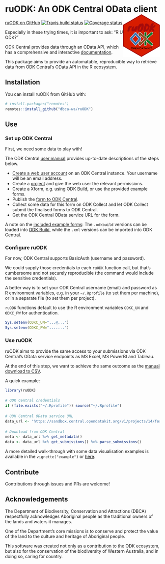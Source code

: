 
<!-- README.md is generated from README.Rmd. Please edit that file -->

# ruODK: An ODK Central OData client <img src="man/figures/ruODK.png" align="right" alt="Are you ODK?" width="120" />

[ruODK on GitHub](https://github.com/dbca-wa/ruODK) [![Travis build
status](https://travis-ci.org/dbca-wa/ruODK.svg?branch=master)](https://travis-ci.org/dbca-wa/ruODK)
[![Coverage
status](https://codecov.io/gh/dbca-wa/ruODK/branch/master/graph/badge.svg)](https://codecov.io/github/dbca-wa/ruODK?branch=master)

Especially in these trying times, it is important to ask: “R U ODK?”

ODK Central provides data through an OData API, which has a
comprehensive and interactive
[documentation](https://odkcentral.docs.apiary.io/#reference/odata-endpoints).

This package aims to provide an automatable, reproducible way to
retrieve data from ODK Central’s OData API in the R ecosystem.

## Installation

You can install ruODK from GitHub with:

``` r
# install.packages("remotes")
remotes::install_github("dbca-wa/ruODK")
```

## Use

### Set up ODK Central

First, we need some data to play with\!

The ODK Central [user
manual](https://docs.opendatakit.org/central-using/) provides up-to-date
descriptions of the steps below.

  - [Create a web user
    account](https://docs.opendatakit.org/central-users/#creating-a-web-user)
    on an ODK Central instance. Your username will be an email address.
  - Create a [project](https://docs.opendatakit.org/central-projects/)
    and give the web user the relevant permissions.
  - Create a Xform, e.g. using ODK Build, or use the provided example
    forms.
  - Publish the [form to ODK
    Central](https://docs.opendatakit.org/central-forms/).
  - Collect some data for this form on ODK Collect and let ODK Collect
    submit the finalised forms to ODK Central.
  - Get the ODK Central OData service URL for the form.

A note on the [included example
forms](https://github.com/dbca-wa/ruODK/tree/master/inst/extdata): The
`.odkbuild` versions can be loaded into [ODK
Build](https://build.opendatakit.org/), while the `.xml` versions can be
imported into ODK Central.

### Configure ruODK

For now, ODK Central supports BasicAuth (username and password).

We could supply those credentials to each `ruODK` function call, but
that’s cumbersome and not securely reproducible (the command would
include the sensitive credentials).

A better way is to set your ODK Central username (email) and password as
R environment variables, e.g. in your `~/.Rprofile` (to set them per
machine), or in a separate file (to set them per project).

`ruODK` functions default to use the R environment variables `ODKC_UN`
and `ODKC_PW` for authentication.

``` r
Sys.setenv(ODKC_UN="...@...")
Sys.setenv(ODKC_PW=".......")
```

### Use ruODK

ruODK aims to provide the same access to your submissions via ODK
Central’s OData service endpoints as MS Excel, MS PowerBI and Tableau.

At the end of this step, we want to achieve the same outcome as the
[manual download to
CSV](https://docs.opendatakit.org/central-submissions/#downloading-submissions-as-csvs).

A quick example:

``` r
library(ruODK)

# ODK Central credentials
if (file.exists("~/.Rprofile")) source("~/.Rprofile")

# ODK Central OData service URL
data_url <- "https://sandbox.central.opendatakit.org/v1/projects/14/forms/build_Flora-Quadrat-0-2_1558575936.svc"

# Download from ODK Central
meta <- data_url %>% get_metadata()
data <- data_url %>% get_submissions() %>% parse_submissions()
```

A more detailed walk-through with some data visualisation examples is
available in the `vignette("example")` or
[here](https://dbca-wa.github.io/ruODK/articles/example.html).

## Contribute

Contributions through issues and PRs are welcome\!

## Acknowledgements

The Department of Biodiversity, Conservation and Attractions (DBCA)
respectfully acknowledges Aboriginal people as the traditional owners of
the lands and waters it manages.

One of the Department’s core missions is to conserve and protect the
value of the land to the culture and heritage of Aboriginal people.

This software was created not only as a contribution to the ODK
ecosystem, but also for the conservation of the biodiversity of Western
Australia, and in doing so, caring for country.
